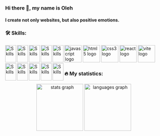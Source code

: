 ### Hi there 👋, my name is Oleh

#### I create not only websites, but also positive emotions.

###

<h3 align="left">🛠   Skills:</h3>

###

<div align="left">
  <img src="https://cdn.jsdelivr.net/gh/devicons/devicon/icons/javascript/javascript-original.svg" height="55" alt="javascript logo"  />

  <img src="https://cdn.jsdelivr.net/gh/devicons/devicon/icons/html5/html5-original.svg" height="55" alt="html5 logo"  />

  <img src="https://cdn.jsdelivr.net/gh/devicons/devicon/icons/css3/css3-original.svg" height="55" alt="css3 logo"  />

  <img src="https://cdn.jsdelivr.net/gh/devicons/devicon/icons/react/react-original.svg" height="55" alt="react logo"  />

  <img src="https://skillicons.dev/icons?i=vite" height="55" alt="vite logo"  />

<img src="https://cdn.jsdelivr.net/gh/devicons/devicon/icons/webpack/webpack-original.svg" alt="Skills" align="left" width="35" height="55"/>  
  <img src="https://cdn.jsdelivr.net/gh/devicons/devicon/icons/typescript/typescript-original.svg" alt="Skills" align="left" width="35" height="55"/>  
  <img src="https://cdn.jsdelivr.net/gh/devicons/devicon/icons/redux/redux-original.svg" alt="Skills" align="left" width="35" height="55"/> 
  <img src="https://cdn.jsdelivr.net/gh/devicons/devicon/icons/photoshop/photoshop-plain.svg" alt="Skills" align="left" width="35" height="55"/>  
<img src="https://cdn.jsdelivr.net/gh/devicons/devicon/icons/figma/figma-original.svg" alt="Skills" align="left" width="35" height="55"/>

<img src="https://cdn.jsdelivr.net/gh/devicons/devicon/icons/canva/canva-original.svg" alt="Skills" align="left" width="35" height="55"/>  
<img src="https://cdn.jsdelivr.net/gh/devicons/devicon/icons/slack/slack-original.svg" alt="Skills" align="left" width="35" height="55"/>  
<img src="https://cdn.jsdelivr.net/gh/devicons/devicon/icons/vscode/vscode-original.svg" alt="Skills" align="left" width="35" height="55"/>  
<img src="https://cdn.jsdelivr.net/gh/devicons/devicon/icons/git/git-original.svg" alt="Skills" align="left" width="35" height="55"/>  
<img src="https://cdn.jsdelivr.net/gh/devicons/devicon/icons/github/github-original.svg" alt="Skills" align="left" width="35" height="55"/>  
</div>

###

<h3 align="left">🔥   My statistics:</h3>

###

<div align="center">
  <img src="https://github-readme-stats.vercel.app/api?username=olegopolonets&hide_title=false&hide_rank=false&show_icons=true&include_all_commits=true&count_private=true&disable_animations=false&theme=dracula&locale=en&hide_border=false&order=1" height="150" alt="stats graph"  />
  <img src="https://github-readme-stats.vercel.app/api/top-langs?username=olegopolonets&locale=en&hide_title=false&layout=compact&card_width=320&langs_count=5&theme=dracula&hide_border=false&order=2" height="150" alt="languages graph"  />
</div>

###
